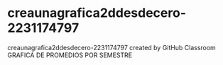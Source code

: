 # creaunagrafica2ddesdecero-2231174797
creaunagrafica2ddesdecero-2231174797 created by GitHub Classroom
GRAFICA DE PROMEDIOS POR SEMESTRE
